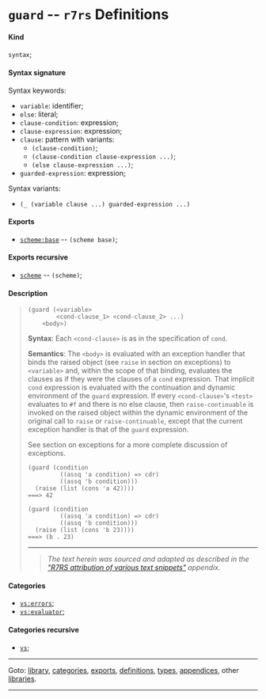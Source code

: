 

<a id='definition__r7rs__guard'></a>

# `guard` -- `r7rs` Definitions


<a id='definition__r7rs__guard__kind'></a>

#### Kind

`syntax`;


<a id='definition__r7rs__guard__syntax-signature'></a>

#### Syntax signature

Syntax keywords:
 * `variable`: identifier;
 * `else`: literal;
 * `clause-condition`: expression;
 * `clause-expression`: expression;
 * `clause`: pattern with variants:
   * `(clause-condition)`;
   * `(clause-condition clause-expression ...)`;
   * `(else clause-expression ...)`;
 * `guarded-expression`: expression;

Syntax variants:
 * `(_ (variable clause ...) guarded-expression ...)`


<a id='definition__r7rs__guard__exports'></a>

#### Exports

 * [`scheme:base`](../../r7rs/exports/scheme_3a_base.md#export__r7rs__scheme_3a_base) -- `(scheme base)`;


<a id='definition__r7rs__guard__exports-recursive'></a>

#### Exports recursive

 * [`scheme`](../../r7rs/exports/scheme.md#export__r7rs__scheme) -- `(scheme)`;


<a id='definition__r7rs__guard__description'></a>

#### Description

> ````
> (guard (<variable>
>         <cond-clause_1> <cond-clause_2> ...)
>     <body>)
> ````
> 
> **Syntax**:
> Each `<cond-clause>` is as in the specification of `cond`.
> 
> **Semantics**:
> The `<body>` is evaluated with an exception
> handler that binds the raised object (see `raise` in section on exceptions)
> to `<variable>` and, within the scope of
> that binding, evaluates the clauses as if they were the clauses of a
> `cond` expression. That implicit `cond` expression is evaluated with the
> continuation and dynamic environment of the `guard` expression. If every
> `<cond-clause>`'s `<test>` evaluates to `#f` and there
> is no else clause, then
> `raise-continuable` is invoked on the raised object within the dynamic
> environment of the original call to `raise`
> or `raise-continuable`, except that the current
> exception handler is that of the `guard` expression.
> 
> 
> See section on exceptions for a more complete discussion of
> exceptions.
> 
> ````
> (guard (condition
>          ((assq 'a condition) => cdr)
>          ((assq 'b condition)))
>   (raise (list (cons 'a 42))))
> ===> 42
> 
> (guard (condition
>          ((assq 'a condition) => cdr)
>          ((assq 'b condition)))
>   (raise (list (cons 'b 23))))
> ===> (b . 23)
> ````
> 
> 
> ----
> > *The text herein was sourced and adapted as described in the ["R7RS attribution of various text snippets"](../../r7rs/appendices/attribution.md#appendix__r7rs__attribution) appendix.*


<a id='definition__r7rs__guard__categories'></a>

#### Categories

 * [`vs:errors`](../../r7rs/categories/vs_3a_errors.md#category__r7rs__vs_3a_errors);
 * [`vs:evaluator`](../../r7rs/categories/vs_3a_evaluator.md#category__r7rs__vs_3a_evaluator);


<a id='definition__r7rs__guard__categories-recursive'></a>

#### Categories recursive

 * [`vs`](../../r7rs/categories/vs.md#category__r7rs__vs);

----

Goto: [library](../../r7rs/_index.md#library__r7rs), [categories](../../r7rs/categories/_index.md#toc__r7rs__categories), [exports](../../r7rs/exports/_index.md#toc__r7rs__exports), [definitions](../../r7rs/definitions/_index.md#toc__r7rs__definitions), [types](../../r7rs/types/_index.md#toc__r7rs__types), [appendices](../../r7rs/appendices/_index.md#toc__r7rs__appendices), other [libraries](../../_libraries.md#toc__libraries).

----

